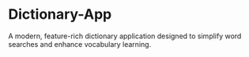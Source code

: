 # Dictionary-App
A modern, feature-rich dictionary application designed to simplify word searches and enhance vocabulary learning.
